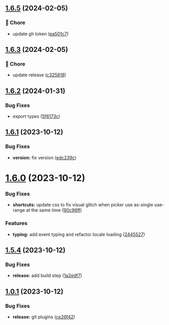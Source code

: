 ## [1.6.5](https://github.com/elreco/vue-tailwind-datepicker/compare/v1.6.4...v1.6.5) (2024-02-05)


### :repeat: Chore

* update gh token ([ea501c7](https://github.com/elreco/vue-tailwind-datepicker/commit/ea501c7878594ab1d656de89fe5102074dfe847d))

## [1.6.3](https://github.com/elreco/vue-tailwind-datepicker/compare/v1.6.2...v1.6.3) (2024-02-05)


### :repeat: Chore

* update release ([c325818](https://github.com/elreco/vue-tailwind-datepicker/commit/c3258189611781a7353e52d038f096bc57da4189))

## [1.6.2](https://github.com/elreco/vue-tailwind-datepicker/compare/v1.6.1...v1.6.2) (2024-01-31)


### Bug Fixes

* export types ([5f6173c](https://github.com/elreco/vue-tailwind-datepicker/commit/5f6173c6c248d56b9a88ce54ba9fd3ee25ac8316))

## [1.6.1](https://github.com/elreco/vue-tailwind-datepicker/compare/v1.6.0...v1.6.1) (2023-10-12)


### Bug Fixes

* **version:** fix version ([edc239c](https://github.com/elreco/vue-tailwind-datepicker/commit/edc239c3a268a60318b99ee6baa89e451397e5ea))

# [1.6.0](https://github.com/elreco/vue-tailwind-datepicker/compare/v1.5.4...v1.6.0) (2023-10-12)


### Bug Fixes

* **shortcuts:** update css to fix visual glitch when picker use as-single use-range at the same time ([90c96ff](https://github.com/elreco/vue-tailwind-datepicker/commit/90c96ffda97cd03cb1be26bfa71f1da63d246476))


### Features

* **typing:** add event typing  and refactor locale loading ([2445527](https://github.com/elreco/vue-tailwind-datepicker/commit/244552703323873f93683abde217039e8a902cb2))

## [1.5.4](https://github.com/elreco/vue-tailwind-datepicker/compare/v1.5.3...v1.5.4) (2023-10-12)


### Bug Fixes

* **release:** add build step ([1a2edf7](https://github.com/elreco/vue-tailwind-datepicker/commit/1a2edf78da228efae239c7832310e08512ecb0ab))

## [1.0.1](https://github.com/elreco/vue-tailwind-datepicker/compare/v1.0.0...v1.0.1) (2023-10-12)


### Bug Fixes

* **release:** git plugins ([ce26f42](https://github.com/elreco/vue-tailwind-datepicker/commit/ce26f426192dce259de0d9d307a9bb00b19efc02))
